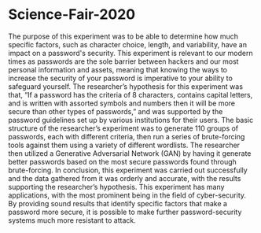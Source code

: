 # Science-Fair-2020
The purpose of this experiment was to be able to determine how much specific factors, such as character choice, length, and variability, have an impact on a password's security. This experiment is relevant to our modern times as passwords are the sole barrier between hackers and our most personal information and assets, meaning that knowing the ways to increase the security of your password is imperative to your ability to safeguard yourself. The researcher’s hypothesis for this experiment was that, “If a password has the criteria of 8 characters, contains capital letters, and is written with assorted symbols and numbers then it will be more secure than other types of passwords,” and was supported by the password guidelines set up by various institutions for their users. The basic structure of the researcher’s experiment was to generate 110 groups of passwords, each with different criteria, then run a series of brute-forcing tools against them using a variety of different wordlists. The researcher then utilized a Generative Adversarial Network (GAN) by having it generate better passwords based on the most secure passwords found through brute-forcing. In conclusion, this experiment was carried out successfully and the data gathered from it was orderly and accurate, with the results supporting the researcher’s hypothesis. This experiment has many applications, with the most prominent being in the field of cyber-security. By providing sound results that identify specific factors that make a password more secure, it is possible to make further password-security systems much more resistant to attack.
